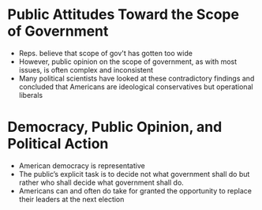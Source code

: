 # Public Attitudes Toward the Scope of Government
- Reps. believe that scope of gov't has gotten too wide
- However, public opinion on the scope of government, as with most issues, is often complex and inconsistent
- Many political scientists have looked at these contradictory findings and concluded that Americans are ideological conservatives but operational liberals

# Democracy, Public Opinion, and Political Action
- American democracy is representative
- The public’s explicit task is to decide not what government shall do but rather who shall decide what government shall do.
- Americans can and often do take for granted the opportunity to replace their leaders at the next election